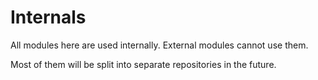 # Internals

All modules here are used internally. External modules cannot use them.

Most of them will be split into separate repositories in the future.
